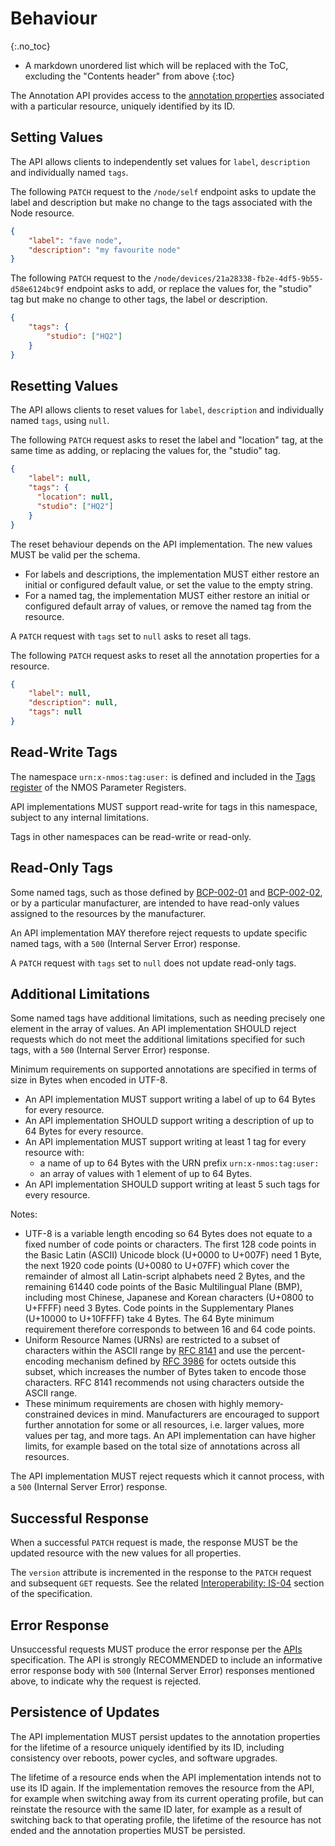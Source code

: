 # Behaviour
{:.no_toc}

- A markdown unordered list which will be replaced with the ToC, excluding the "Contents header" from above
{:toc}

<!-- _(c) AMWA 2023, CC Attribution-NoDerivatives 4.0 International (CC BY-ND 4.0)_  -->

The Annotation API provides access to the [annotation properties](Overview.md#core-resource-properties) associated with a particular resource, uniquely identified by its ID.

## Setting Values

The API allows clients to independently set values for `label`, `description` and individually named `tags`.

The following `PATCH` request to the `/node/self` endpoint asks to update the label and description but make no change to the tags associated with the Node resource.

```json
{
    "label": "fave node",
    "description": "my favourite node"
}
```

The following `PATCH` request to the `/node/devices/21a28338-fb2e-4df5-9b55-d58e6124bc9f` endpoint asks to add, or replace the values for, the "studio" tag but make no change to other tags, the label or description.

```json
{
    "tags": {
        "studio": ["HQ2"]
    }
}
```

## Resetting Values

The API allows clients to reset values for `label`, `description` and individually named `tags`, using `null`.

The following `PATCH` request asks to reset the label and "location" tag, at the same time as adding, or replacing the values for, the "studio" tag.

```json
{
    "label": null,
    "tags": {
      "location": null,
      "studio": ["HQ2"]
    }
}
```

The reset behaviour depends on the API implementation.
The new values MUST be valid per the schema.

- For labels and descriptions, the implementation MUST either restore an initial or configured default value, or set the value to the empty string.
- For a named tag, the implementation MUST either restore an initial or configured default array of values, or remove the named tag from the resource.

A `PATCH` request with `tags` set to `null` asks to reset all tags.

The following `PATCH` request asks to reset all the annotation properties for a resource.

```json
{
    "label": null,
    "description": null,
    "tags": null
}
```

## Read-Write Tags

The namespace `urn:x-nmos:tag:user:` is defined and included in the [Tags register](https://specs.amwa.tv/nmos-parameter-registers/branches/main/tags/) of the NMOS Parameter Registers.

API implementations MUST support read-write for tags in this namespace, subject to any internal limitations.

Tags in other namespaces can be read-write or read-only.

## Read-Only Tags

Some named tags, such as those defined by [BCP-002-01][] and [BCP-002-02][], or by a particular manufacturer, are intended to have read-only values assigned to the resources by the manufacturer.

An API implementation MAY therefore reject requests to update specific named tags, with a `500` (Internal Server Error) response.

A `PATCH` request with `tags` set to `null` does not update read-only tags.

## Additional Limitations

Some named tags have additional limitations, such as needing precisely one element in the array of values.
An API implementation SHOULD reject requests which do not meet the additional limitations specified for such tags, with a `500` (Internal Server Error) response.

Minimum requirements on supported annotations are specified in terms of size in Bytes when encoded in UTF-8.

- An API implementation MUST support writing a label of up to 64 Bytes for every resource.
- An API implementation SHOULD support writing a description of up to 64 Bytes for every resource.
- An API implementation MUST support writing at least 1 tag for every resource with:
  - a name of up to 64 Bytes with the URN prefix `urn:x-nmos:tag:user:`
  - an array of values with 1 element of up to 64 Bytes.
- An API implementation SHOULD support writing at least 5 such tags for every resource.

Notes:

- UTF-8 is a variable length encoding so 64 Bytes does not equate to a fixed number of code points or characters.
  The first 128 code points in the Basic Latin (ASCII) Unicode block (U+0000 to U+007F) need 1 Byte, the next 1920 code points (U+0080 to U+07FF) which cover the remainder of almost all Latin-script alphabets need 2 Bytes, and the remaining 61440 code points of the Basic Multilingual Plane (BMP), including most Chinese, Japanese and Korean characters (U+0800 to U+FFFF) need 3 Bytes.
  Code points in the Supplementary Planes (U+10000 to U+10FFFF) take 4 Bytes.
  The 64 Byte minimum requirement therefore corresponds to between 16 and 64 code points.
- Uniform Resource Names (URNs) are restricted to a subset of characters within the ASCII range by [RFC 8141][RFC-8141] and use the percent-encoding mechanism defined by [RFC 3986][RFC-3986] for octets outside this subset, which increases the number of Bytes taken to encode those characters. RFC 8141 recommends not using characters outside the ASCII range.
- These minimum requirements are chosen with highly memory-constrained devices in mind.
  Manufacturers are encouraged to support further annotation for some or all resources, i.e. larger values, more values per tag, and more tags.
  An API implementation can have higher limits, for example based on the total size of annotations across all resources.

The API implementation MUST reject requests which it cannot process, with a `500` (Internal Server Error) response.

## Successful Response

When a successful `PATCH` request is made, the response MUST be the updated resource with the new values for all properties.

The `version` attribute is incremented in the response to the `PATCH` request and subsequent `GET` requests.
See the related [Interoperability: IS-04](Interoperability%20-%20IS-04.md#version-increments) section of the specification.

## Error Response

Unsuccessful requests MUST produce the error response per the [APIs](APIs.md#error-codes--responses) specification.
The API is strongly RECOMMENDED to include an informative error response body with `500` (Internal Server Error) responses mentioned above, to indicate why the request is rejected.

## Persistence of Updates

The API implementation MUST persist updates to the annotation properties for the lifetime of a resource uniquely identified by its ID, including consistency over reboots, power cycles, and software upgrades.

The lifetime of a resource ends when the API implementation intends not to use its ID again.
If the implementation removes the resource from the API, for example when switching away from its current operating profile, but can reinstate the resource with the same ID later, for example as a result of switching back to that operating profile, the lifetime of the resource has not ended and the annotation properties MUST be persisted.

[BCP-002-01]: https://specs.amwa.tv/bcp-002-01 "BCP-002-01 Natural Grouping of NMOS Resources"
[BCP-002-02]: https://specs.amwa.tv/bcp-002-02 "BCP-002-02 NMOS Asset Distinguishing Information"
[RFC-3986]: https://tools.ietf.org/html/rfc3986 "RFC 3986: Uniform Resource Identifier (URI): Generic Syntax"
[RFC-8141]: https://tools.ietf.org/html/rfc8141 "RFC 8141: Uniform Resource Names (URNs)"
